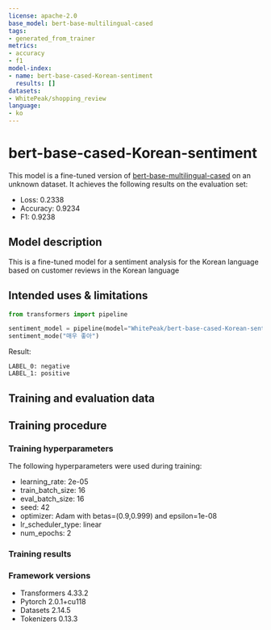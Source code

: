 ```yaml
---
license: apache-2.0
base_model: bert-base-multilingual-cased
tags:
- generated_from_trainer
metrics:
- accuracy
- f1
model-index:
- name: bert-base-cased-Korean-sentiment
  results: []
datasets:
- WhitePeak/shopping_review
language:
- ko
---
```


<!-- This model card has been generated automatically according to the information the Trainer had access to. You
should probably proofread and complete it, then remove this comment. -->

# bert-base-cased-Korean-sentiment

This model is a fine-tuned version of [bert-base-multilingual-cased](https://huggingface.co/bert-base-multilingual-cased) on an unknown dataset.
It achieves the following results on the evaluation set:
- Loss: 0.2338
- Accuracy: 0.9234
- F1: 0.9238

## Model description

This is a fine-tuned model for a sentiment analysis for the Korean language based on customer reviews in the Korean language

## Intended uses & limitations

```python
from transformers import pipeline

sentiment_model = pipeline(model="WhitePeak/bert-base-cased-Korean-sentiment")
sentiment_mode("매우 좋아")
```

Result:
```
LABEL_0: negative
LABEL_1: positive
```

## Training and evaluation data


## Training procedure

### Training hyperparameters

The following hyperparameters were used during training:
- learning_rate: 2e-05
- train_batch_size: 16
- eval_batch_size: 16
- seed: 42
- optimizer: Adam with betas=(0.9,0.999) and epsilon=1e-08
- lr_scheduler_type: linear
- num_epochs: 2

### Training results



### Framework versions

- Transformers 4.33.2
- Pytorch 2.0.1+cu118
- Datasets 2.14.5
- Tokenizers 0.13.3